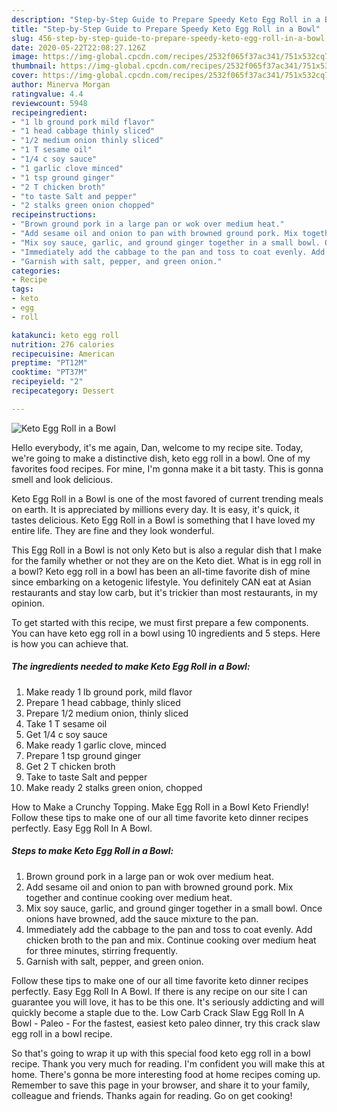 ```yaml
---
description: "Step-by-Step Guide to Prepare Speedy Keto Egg Roll in a Bowl"
title: "Step-by-Step Guide to Prepare Speedy Keto Egg Roll in a Bowl"
slug: 456-step-by-step-guide-to-prepare-speedy-keto-egg-roll-in-a-bowl
date: 2020-05-22T22:08:27.126Z
image: https://img-global.cpcdn.com/recipes/2532f065f37ac341/751x532cq70/keto-egg-roll-in-a-bowl-recipe-main-photo.jpg
thumbnail: https://img-global.cpcdn.com/recipes/2532f065f37ac341/751x532cq70/keto-egg-roll-in-a-bowl-recipe-main-photo.jpg
cover: https://img-global.cpcdn.com/recipes/2532f065f37ac341/751x532cq70/keto-egg-roll-in-a-bowl-recipe-main-photo.jpg
author: Minerva Morgan
ratingvalue: 4.4
reviewcount: 5948
recipeingredient:
- "1 lb ground pork mild flavor"
- "1 head cabbage thinly sliced"
- "1/2 medium onion thinly sliced"
- "1 T sesame oil"
- "1/4 c soy sauce"
- "1 garlic clove minced"
- "1 tsp ground ginger"
- "2 T chicken broth"
- "to taste Salt and pepper"
- "2 stalks green onion chopped"
recipeinstructions:
- "Brown ground pork in a large pan or wok over medium heat."
- "Add sesame oil and onion to pan with browned ground pork. Mix together and continue cooking over medium heat."
- "Mix soy sauce, garlic, and ground ginger together in a small bowl. Once onions have browned, add the sauce mixture to the pan."
- "Immediately add the cabbage to the pan and toss to coat evenly. Add chicken broth to the pan and mix. Continue cooking over medium heat for three minutes, stirring frequently."
- "Garnish with salt, pepper, and green onion."
categories:
- Recipe
tags:
- keto
- egg
- roll

katakunci: keto egg roll 
nutrition: 276 calories
recipecuisine: American
preptime: "PT12M"
cooktime: "PT37M"
recipeyield: "2"
recipecategory: Dessert

---
```



![Keto Egg Roll in a Bowl](https://img-global.cpcdn.com/recipes/2532f065f37ac341/751x532cq70/keto-egg-roll-in-a-bowl-recipe-main-photo.jpg)

Hello everybody, it's me again, Dan, welcome to my recipe site. Today, we're going to make a distinctive dish, keto egg roll in a bowl. One of my favorites food recipes. For mine, I'm gonna make it a bit tasty. This is gonna smell and look delicious.

Keto Egg Roll in a Bowl is one of the most favored of current trending meals on earth. It is appreciated by millions every day. It is easy, it's quick, it tastes delicious. Keto Egg Roll in a Bowl is something that I have loved my entire life. They are fine and they look wonderful.

This Egg Roll in a Bowl is not only Keto but is also a regular dish that I make for the family whether or not they are on the Keto diet. What is in egg roll in a bowl? Keto egg roll in a bowl has been an all-time favorite dish of mine since embarking on a ketogenic lifestyle. You definitely CAN eat at Asian restaurants and stay low carb, but it&#39;s trickier than most restaurants, in my opinion.


To get started with this recipe, we must first prepare a few components. You can have keto egg roll in a bowl using 10 ingredients and 5 steps. Here is how you can achieve that.

<!--inarticleads1-->

##### The ingredients needed to make Keto Egg Roll in a Bowl:

1. Make ready 1 lb ground pork, mild flavor
1. Prepare 1 head cabbage, thinly sliced
1. Prepare 1/2 medium onion, thinly sliced
1. Take 1 T sesame oil
1. Get 1/4 c soy sauce
1. Make ready 1 garlic clove, minced
1. Prepare 1 tsp ground ginger
1. Get 2 T chicken broth
1. Take to taste Salt and pepper
1. Make ready 2 stalks green onion, chopped


How to Make a Crunchy Topping. Make Egg Roll in a Bowl Keto Friendly! Follow these tips to make one of our all time favorite keto dinner recipes perfectly. Easy Egg Roll In A Bowl. 

<!--inarticleads2-->

##### Steps to make Keto Egg Roll in a Bowl:

1. Brown ground pork in a large pan or wok over medium heat.
1. Add sesame oil and onion to pan with browned ground pork. Mix together and continue cooking over medium heat.
1. Mix soy sauce, garlic, and ground ginger together in a small bowl. Once onions have browned, add the sauce mixture to the pan.
1. Immediately add the cabbage to the pan and toss to coat evenly. Add chicken broth to the pan and mix. Continue cooking over medium heat for three minutes, stirring frequently.
1. Garnish with salt, pepper, and green onion.


Follow these tips to make one of our all time favorite keto dinner recipes perfectly. Easy Egg Roll In A Bowl. If there is any recipe on our site I can guarantee you will love, it has to be this one. It&#39;s seriously addicting and will quickly become a staple due to the. Low Carb Crack Slaw Egg Roll In A Bowl - Paleo - For the fastest, easiest keto paleo dinner, try this crack slaw egg roll in a bowl recipe. 

So that's going to wrap it up with this special food keto egg roll in a bowl recipe. Thank you very much for reading. I'm confident you will make this at home. There's gonna be more interesting food at home recipes coming up. Remember to save this page in your browser, and share it to your family, colleague and friends. Thanks again for reading. Go on get cooking!
